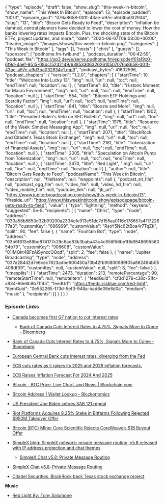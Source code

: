 {
  "type": "episode",
  "draft": false,
  "show_slug": "this-week-in-bitcoin",
  "show_name": "This Week In Bitcoin",
  "episode": 13,
  "episode_padded": "0013",
  "episode_guid": "076a8658-001f-43ae-a97e-a9d3ba032934",
  "slug": "13",
  "title": "Bitcoin Gets Ready to Feed",
  "description": "Inflation be damned, central planners have decided to lower the cost of money. How the banks lowering rates impacts Bitcoin. Plus, the shocking stats of the Bitcoin ETFs, project updates, and more.",
  "date": "2024-06-07T09:08:00+00:00",
  "header_image": "/images/shows/this-week-in-bitcoin.png",
  "categories": [
    "This Week In Bitcoin"
  ],
  "tags": [],
  "hosts": [
    "chris"
  ],
  "guests": [],
  "sponsors": [
    "podhome.fm-twib.md"
  ],
  "podcast_duration": "00:42:59",
  "podcast_file": "https://op3.dev/e/serve.podhome.fm/episode/f01a19c0-6f9d-4aef-9515-08dc15242149/638533063262610507076a8658-001f-43ae-a97e-a9d3ba032934v1.mp3",
  "podcast_bytes": 41602596,
  "podcast_chapters": {
    "version": "1.2.0",
    "chapters": [
      {
        "startTime": 10,
        "title": "Welcome Into Lucky 13",
        "img": null,
        "url": null,
        "toc": null,
        "endTime": null,
        "location": null
      },
      {
        "startTime": 60,
        "title": "Historic Moment for Macro Environment",
        "img": null,
        "url": null,
        "toc": null,
        "endTime": null,
        "location": null
      },
      {
        "startTime": 554,
        "title": "Bitcoin ETF Holdings and Scarcity Factor",
        "img": null,
        "url": null,
        "toc": null,
        "endTime": null,
        "location": null
      },
      {
        "startTime": 841,
        "title": "Boosts and More",
        "img": null,
        "url": null,
        "toc": null,
        "endTime": null,
        "location": null
      },
      {
        "startTime": 1902,
        "title": "President Biden's Veto on SEC Bulletin",
        "img": null,
        "url": null,
        "toc": null,
        "endTime": null,
        "location": null
      },
      {
        "startTime": 1975,
        "title": "Resource of the Week: Simplex Messaging App",
        "img": null,
        "url": null,
        "toc": null,
        "endTime": null,
        "location": null
      },
      {
        "startTime": 2071,
        "title": "BlackRock and Citadel's Texas Stock Exchange",
        "img": null,
        "url": null,
        "toc": null,
        "endTime": null,
        "location": null
      },
      {
        "startTime": 2181,
        "title": "Tokenization of Financial Assets",
        "img": null,
        "url": null,
        "toc": null,
        "endTime": null,
        "location": null
      },
      {
        "startTime": 2305,
        "title": "Speculation on Altcoin Pump from Tokenization",
        "img": null,
        "url": null,
        "toc": null,
        "endTime": null,
        "location": null
      },
      {
        "startTime": 2473,
        "title": "Red Light",
        "img": null,
        "url": null,
        "toc": null,
        "endTime": null,
        "location": null
      }
    ],
    "author": null,
    "title": "Bitcoin Gets Ready to Feed",
    "podcastName": "This Week in Bitcoin",
    "description": null,
    "fileName": null,
    "waypoints": null
  },
  "podcast_alt_file": null,
  "podcast_ogg_file": null,
  "video_file": null,
  "video_hd_file": null,
  "video_mobile_file": null,
  "youtube_link": null,
  "jb_url": "https://www.jupiterbroadcasting.com/show/this-week-in-bitcoin/13",
  "fireside_url": "https://www.thisweekinbitcoin.show/episodepage/bitcoin-gets-ready-to-feed",
  "value": {
    "type": "lightning",
    "method": "keysend",
    "suggested": 5e-8,
    "recipients": [
      {
        "name": "Chris",
        "type": "node",
        "address": "030a58b8653d32b99200a2334cfe913e51dc7d155aa0116c176657a4f1722677a3",
        "customKey": "696969",
        "customValue": "RsoY5Nc62tBoa4r7TqZk",
        "split": 90,
        "fee": false
      },
      {
        "name": "Fountain Bot",
        "type": "node",
        "address": "03b6f613e88bd874177c28c6ad83b3baba43c4c656f56be1f8df84669556054b79",
        "customKey": "906608",
        "customValue": "01IMQkt4BFzAiSynxcQQqd",
        "split": 2,
        "fee": false
      },
      {
        "name": "Jupiter Broadcasting",
        "type": "node",
        "address": "037d284d2d7e6cec7623adbe600450a73b42fb90800989f05a862464b05408df39",
        "customKey": null,
        "customValue": null,
        "split": 8,
        "fee": false
      }
    ],
    "timesplits": [
      {
        "startTime": 2473,
        "duration": 213,
        "remotePercentage": 90,
        "remoteStartTime": null,
        "remoteItem": {
          "feedGuid": "cf3d1279-c38c-51fc-a834-96e6b9b71f45",
          "feedUrl": "https://feeds.rssblue.com/red-light",
          "itemGuid": "0e552265-173d-5ef3-948a-bad8e06e8d0a",
          "medium": "music"
        },
        "recipients": []
      }
    ]
  }
}


### Episode Links

* [Canada becomes first G7 nation to cut interest rates](https://www.reuters.com/markets/rates-bonds/bank-canada-cuts-rates-first-time-four-years-2024-06-05/)

  * [Bank of Canada Cuts Interest Rates to 4.75%, Signals More to Come - Bloomberg](https://www.bloomberg.com/news/articles/2024-06-05/bank-of-canada-cuts-rates-to-4-75-signals-more-to-come)

* [Bank of Canada Cuts Interest Rates to 4.75%, Signals More to Come - Bloomberg](https://www.bloomberg.com/news/articles/2024-06-05/bank-of-canada-cuts-rates-to-4-75-signals-more-to-come)
* [European Central Bank cuts interest rates, diverging from the Fed](https://www.axios.com/2024/06/06/rate-cuts-ecb-fed)
* [ECB cuts rates as it raises its 2025 and 2026 inflation forecasts.](https://x.com/zerohedge/status/1798693225114550532)
* [ECB Raises Inflation Forecast For 2024 And 2025](https://www.barrons.com/news/ecb-raises-inflation-forecast-for-2024-and-2025-b2df6f2a)[](https://www.axios.com/2024/06/06/rate-cuts-ecb-fed)
* [Bitcoin - BTC Price, Live Chart, and News | Blockchain.com](https://www.blockchain.com/explorer/assets/btc)
* [Bitcoin Address | Wallet Lookup - Blockonomics](https://www.blockonomics.co/)
* [US President Joe Biden vetoes SAB 121 repeal](https://cointelegraph.com/news/united-states-president-joe-biden-veto-sab-121-crypto-accounting-rule)
* [Riot Platforms Acquires 9.25% Stake in Bitfarms Following Rejected $950M Takeover Offer](https://www.nobsbitcoin.com/riot-acquires-9-25-stake-in-bitfarms-following-rejected-950m-takeover-offer/)
* [Bitcoin (BTC) MIner Core Scientific Rejects CoreWeave’s $1B Buyout Offer](https://www.coindesk.com/business/2024/06/06/core-scientific-rejects-coreweaves-1b-buyout-offer/)
* [SimpleX blog: SimpleX network: private message routing, v5.8 released with IP address protection and chat themes](https://simplex.chat/blog/20240604-simplex-chat-v5.8-private-message-routing-chat-themes.html?ref=nobsbitcoin.com)

  * [SimpleX Chat v5.8: Private Message Routing](https://www.nobsbitcoin.com/simplex-chat-v5-8/)

* [SimpleX Chat v5.8: Private Message Routing](https://www.nobsbitcoin.com/simplex-chat-v5-8/)
* [Citadel Securities, BlackRock back Texas stock exchange project](https://www.cnbc.com/2024/06/05/citadel-blackrock-back-project-to-start-national-stock-exchange-in-texas.html)
  
**Music**

* [Red Light By: Tony Salomone](https://podcastindex.org/podcast/6908619)


